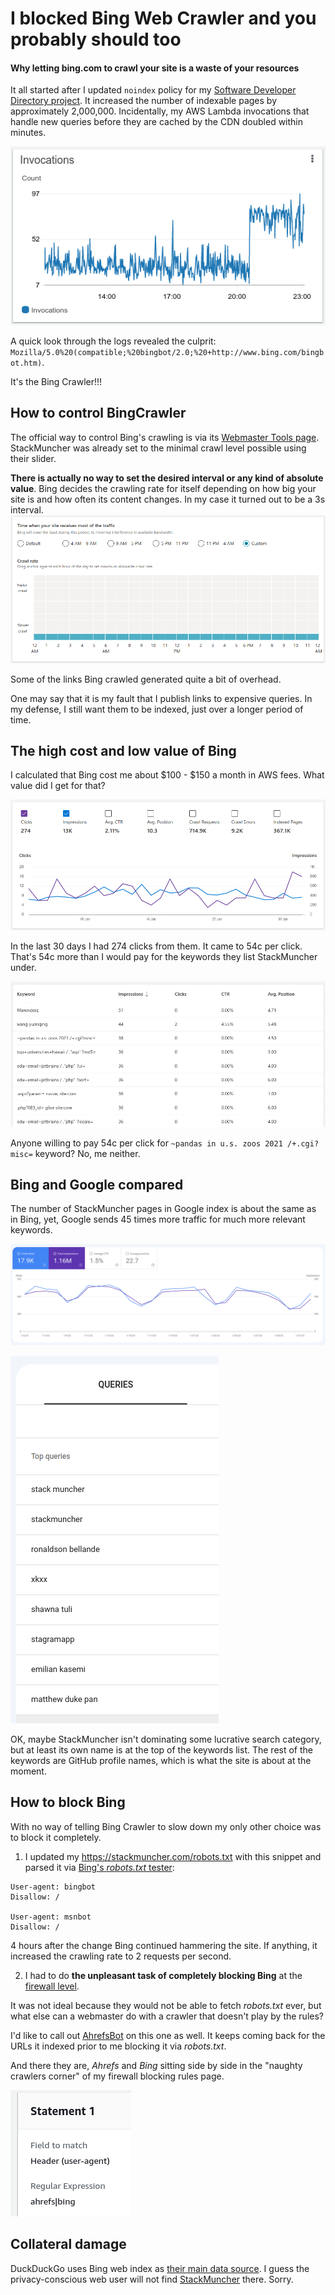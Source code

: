 # I blocked Bing Web Crawler and you probably should too

#### Why letting bing.com to crawl your site is a waste of your resources

It all started after I updated `noindex` policy for my [Software Developer Directory project](https://stackmuncher.com). It increased the number of indexable pages by approximately 2,000,000. Incidentally, my AWS Lambda invocations that handle new queries before they are cached by the CDN doubled within minutes.

![lambda-invocations-jump](lambda-jump.png)

A quick look through the logs revealed the culprit: `Mozilla/5.0%20(compatible;%20bingbot/2.0;%20+http://www.bing.com/bingbot.htm)`.

It's the Bing Crawler!!!

## How to control BingCrawler

The official way to control Bing's crawling is via its [Webmaster Tools page](https://www.bing.com/webmasters/crawlcontrol). StackMuncher was already set to the minimal crawl level possible using their slider.

**There is actually no way to set the desired interval or any kind of absolute value**. Bing decides the crawling rate for itself depending on how big your site is and how often its content changes. In my case it turned out to be a 3s interval.
![Bing's crawl settings page](bing-crawl-settings.png)

Some of the links Bing crawled generated quite a bit of overhead.

One may say that it is my fault that I publish links to expensive queries. In my defense, I still want them to be indexed, just over a longer period of time.

## The high cost and low value of Bing

I calculated that Bing cost me about $100 - $150 a month in AWS fees. What value did I get for that?

![Bing clicks](bing-clicks.png)

In the last 30 days I had 274 clicks from them. It came to 54c per click. That's 54c more than I would pay for the keywords they list StackMuncher under.

![Bing keywords](bing-keywords.png)

Anyone willing to pay 54c per click for `~pandas in u.s. zoos 2021 /+.cgi?misc=` keyword? No, me neither.

## Bing and Google compared

The number of StackMuncher pages in Google index is about the same as in Bing, yet, Google sends 45 times more traffic for much more relevant keywords.

![Google clicks](google-clicks.png)

![Google keywords](google-keywords.png)

OK, maybe StackMuncher isn't dominating some lucrative search category, but at least its own name is at the top of the keywords list. The rest of the keywords are GitHub profile names, which is what the site is about at the moment.


## How to block Bing

With no way of telling Bing Crawler to slow down my only other choice was to block it completely.

1. I updated my https://stackmuncher.com/robots.txt with this snippet and parsed it via [Bing's _robots.txt_ tester](https://www.bing.com/webmasters/robotstxttester):

```
User-agent: bingbot
Disallow: /

User-agent: msnbot
Disallow: /
```

4 hours after the change Bing continued hammering the site. If anything, it increased the crawling rate to 2 requests per second.

2. I had to do **the unpleasant task of completely blocking Bing** at the [firewall level](https://console.aws.amazon.com/wafv2/homev2/start?region=global).

It was not ideal because they would not be able to fetch _robots.txt_ ever, but what else can a webmaster do with a crawler that doesn't play by the rules?

I'd like to call out [AhrefsBot](https://ahrefs.com/robot) on this one as well. It keeps coming back for the URLs it indexed prior to me blocking it via _robots.txt_.

And there they are, *Ahrefs* and *Bing* sitting side by side in the "naughty crawlers corner" of my firewall blocking rules page.

![firewall rule](naughty-corner.png)


## Collateral damage

DuckDuckGo uses Bing web index as [their main data source](https://help.duckduckgo.com/duckduckgo-help-pages/results/sources/). I guess the privacy-conscious web user will not find [StackMuncher](https://stackmuncher.com) there. Sorry.

